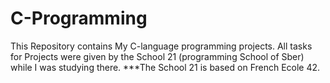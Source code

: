 # C-Programming
This Repository contains My C-language programming projects. All tasks for Projects were given by the School 21 (programming School of Sber) while I was studying there.
***The School 21 is based on French Ecole 42. 

